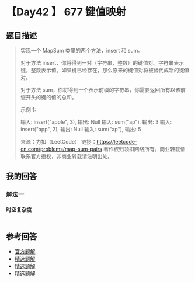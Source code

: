 # 【Day42 】 677 键值映射

## 题目描述

> 实现一个 MapSum 类里的两个方法，insert 和 sum。
>
> 对于方法 insert，你将得到一对（字符串，整数）的键值对。字符串表示键，整数表示值。如果键已经存在，那么原来的键值对将被替代成新的键值对。
>
> 对于方法 sum，你将得到一个表示前缀的字符串，你需要返回所有以该前缀开头的键的值的总和。
>
> 示例 1:
>
> 输入: insert("apple", 3), 输出: Null
> 输入: sum("ap"), 输出: 3
> 输入: insert("app", 2), 输出: Null
> 输入: sum("ap"), 输出: 5
>
> 来源：力扣（LeetCode）
> 链接：https://leetcode-cn.com/problems/map-sum-pairs
> 著作权归领扣网络所有。商业转载请联系官方授权，非商业转载请注明出处。

## 我的回答

### 解法一

#### 时空复杂度

```js

```



## 参考回答

- [官方题解](https://github.com/leetcode-pp/91alg-1/issues/69#issuecomment-657210282)
- [精选题解](https://github.com/leetcode-pp/91alg-1/issues/69#issuecomment-657089236)
- [精选题解](https://github.com/leetcode-pp/91alg-1/issues/69#issuecomment-657179551)
- [精选题解](https://github.com/leetcode-pp/91alg-1/issues/69#issuecomment-657187234)

